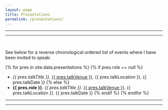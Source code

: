 ```yaml
---
layout: page
title: Presentations
permalink: /presentations/
---
```


***
***
<br>

See below for a reverse chronological ordered list of events where I have been invited to speak:

{% for pres in site.data.presentations %}
  {% if pres.role == null %}
- *{{ pres.talkTitle }}*. <u>{{ pres.talkVenue }}</u>. {{ pres.talkLocation }}. {{ pres.talkDate }}
  {% else %}
- **{{ pres.role }}**. *{{ pres.talkTitle }}*. <u>{{ pres.talkVenue }}</u>. {{ pres.talkLocation }}. {{ pres.talkDate }}
  {% endif %}
{% endfor %}

***
***
